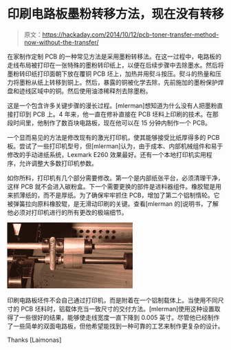 # 印刷电路板墨粉转移方法，现在没有转移

> 原文：<https://hackaday.com/2014/10/12/pcb-toner-transfer-method-now-without-the-transfer/>

在家制作定制 PCB 的一种常见方法是采用墨粉转移法。在这一过程中，电路板的走线布局被打印在一张特殊的墨粉转印纸上，以便在后续步骤中去除墨水。然后将墨粉转印纸打印面朝下放在覆铜 PCB 坯上，加热并用熨斗按压。熨斗的热量和压力将墨粉从纸上转移到铜上。然后，暴露的铜被化学去除，先前施加的墨粉保护焊盘和迹线区域中的铜。然后使用油漆稀释剂去除墨粉。

这是一个包含许多关键步骤的漫长过程。[mlerman]想知道为什么没有人把墨粉直接打印到 PCB 上。4 年来，他一直在修补直接在 PCB 坯料上印刷的技术。在那段时间里，他制作了数百块电路板，现在他可以在 15 分钟内制作一个 PCB。

一个显而易见的方法是修改现有的激光打印机，使其能够接受比纸厚得多的 PCB 板。尝试了一些打印机型号，但[mlerman]认为，由于成本、内部机械组件和易于修改的手动进纸系统，Lexmark E260 效果最好。还有一个本地打印机实用程序，允许调整大多数打印机参数。

如你所料，打印机有几个部分需要修改。第一个是内部纸张平台，必须清理干净，这样 PCB 就不会进入碳粉盒。下一个需要更换的部件是进料器组件。橡胶辊是用来抓薄纸的，而不是厚纸。为了确保牢牢抓住 PCB，增加了第二个铝制惰轮。它被弹簧拉向原料橡胶辊，是无滑动印刷的关键。查看[mlerman 的]说明书，了解他必须对打印机进行的所有更改的极端细节。

![PCB Laser Printer](img/173b75c766d2af1d729a6946bddfcf8b.png)

印刷电路板坯件不会自己通过打印机，而是附着在一个铝制载体上。当使用不同尺寸的 PCB 坯料时，铝载体充当一致尺寸的交付方法。[mlerman]使用这种设置取得了一些很好的结果，能够使走线宽度一直下降到 0.005 英寸。尽管他已经制作了一些简单的双面电路板，但他希望能找到一种可靠的工艺来制作更复杂的设计。

Thanks [Laimonas]